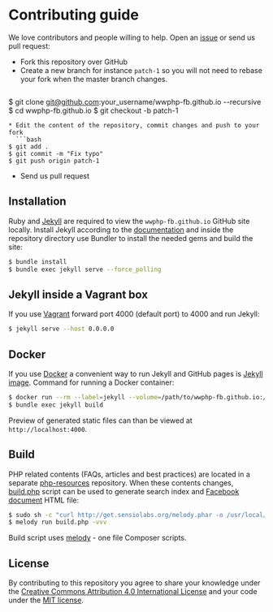 # Contributing guide

We love contributors and people willing to help. Open an
[issue](https://github.com/wwphp-fb/wwphp-fb.github.io/issues) or send us pull
request:

* Fork this repository over GitHub
* Create a new branch for instance `patch-1` so you will not need to rebase your
  fork when the master branch changes.
  ```bash
$ git clone git@github.com:your_username/wwphp-fb.github.io --recursive
$ cd wwphp-fb.github.io
$ git checkout -b patch-1
```
* Edit the content of the repository, commit changes and push to your fork
  ```bash
$ git add .
$ git commit -m "Fix typo"
$ git push origin patch-1
```
* Send us pull request

## Installation

Ruby and [Jekyll](http://jekyllrb.com/) are required to view the `wwphp-fb.github.io`
GitHub site locally. Install Jekyll according to the
[documentation](http://jekyllrb.com/docs/installation/) and inside the repository
directory use Bundler to install the needed gems and build the site:

```bash
$ bundle install
$ bundle exec jekyll serve --force_polling
```

## Jekyll inside a Vagrant box

If you use [Vagrant](https://www.vagrantup.com/) forward port 4000 (default port)
to 4000 and run Jekyll:

```bash
$ jekyll serve --host 0.0.0.0
```

## Docker

If you use [Docker](https://www.docker.com/) a convenient way to run Jekyll and
GitHub pages is [Jekyll image](https://hub.docker.com/r/jekyll/jekyll/). Command
for running a Docker container:

```bash
$ docker run --rm --label=jekyll --volume=/path/to/wwphp-fb.github.io:/srv/jekyll -it -p 127.0.0.1:4000:4000 jekyll/jekyll:pages bash
$ bundle exec jekyll build
```

Preview of generated static files can than be viewed at `http://localhost:4000`.

## Build

PHP related contents (FAQs, articles and best practices) are located in a separate
[php-resources](https://github.com/wwphp-fb/php-resources) repository. When these
contents changes, [build.php](https://github.com/wwphp-fb/wwphp-fb.github.io/blob/master/build.php)
script can be used to generate search index and
[Facebook document](https://www.facebook.com/groups/2204685680/10152913993630681/) HTML file:

```bash
$ sudo sh -c "curl http://get.sensiolabs.org/melody.phar -o /usr/local/bin/melody && chmod a+x /usr/local/bin/melody"
$ melody run build.php -vvv
```

Build script uses [melody](http://melody.sensiolabs.org/) - one file Composer scripts.

## License

By contributing to this repository you agree to share your knowledge under the
[Creative Commons Attribution 4.0 International License][license] and your code
under the [MIT license][license].

[license]: https://github.com/wwphp-fb/php-resources/blob/master/LICENSE

